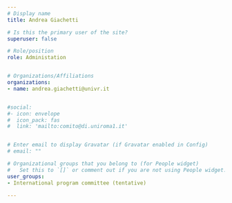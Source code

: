 ```yaml
---
# Display name
title: Andrea Giachetti

# Is this the primary user of the site?
superuser: false

# Role/position
role: Administation


# Organizations/Affiliations
organizations:
- name: andrea.giachetti@univr.it


#social:
#- icon: envelope
#  icon_pack: fas
#  link: 'mailto:comito@di.uniroma1.it'


# Enter email to display Gravatar (if Gravatar enabled in Config)
# email: ""

# Organizational groups that you belong to (for People widget)
#   Set this to `[]` or comment out if you are not using People widget.
user_groups:
- International program committee (tentative)

---
```

